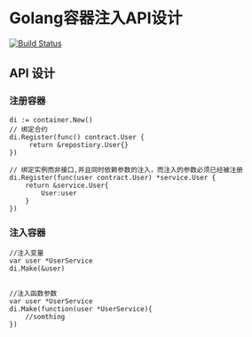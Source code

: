 # Golang容器注入API设计

<a href="https://github.com/goapt/container/actions"><img src="https://github.com/goapt/container/workflows/container/badge.svg" alt="Build Status"></a>


## API 设计

### 注册容器
```golang
di := container.New()
// 绑定合约
di.Register(func() contract.User {
	 return &repostiory.User{}
})

// 绑定实例而非接口,并且同时依赖参数的注入，而注入的参数必须已经被注册
di.Register(func(user contract.User) *service.User {
    return &service.User{
		User:user
	}
})
```

### 注入容器
```golang
//注入变量
var user *UserService
di.Make(&user)


//注入函数参数
var user *UserService
di.Make(function(user *UserService){
    //somthing
})
```